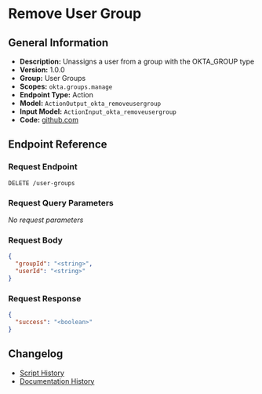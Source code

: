 <!-- BEGIN GENERATED CONTENT -->
# Remove User Group

## General Information

- **Description:** Unassigns a user from a group with the OKTA_GROUP type
- **Version:** 1.0.0
- **Group:** User Groups
- **Scopes:** `okta.groups.manage`
- **Endpoint Type:** Action
- **Model:** `ActionOutput_okta_removeusergroup`
- **Input Model:** `ActionInput_okta_removeusergroup`
- **Code:** [github.com](https://github.com/NangoHQ/integration-templates/tree/main/integrations/okta/actions/remove-user-group.ts)


## Endpoint Reference

### Request Endpoint

`DELETE /user-groups`

### Request Query Parameters

_No request parameters_

### Request Body

```json
{
  "groupId": "<string>",
  "userId": "<string>"
}
```

### Request Response

```json
{
  "success": "<boolean>"
}
```

## Changelog

- [Script History](https://github.com/NangoHQ/integration-templates/commits/main/integrations/okta/actions/remove-user-group.ts)
- [Documentation History](https://github.com/NangoHQ/integration-templates/commits/main/integrations/okta/actions/remove-user-group.md)

<!-- END  GENERATED CONTENT -->

